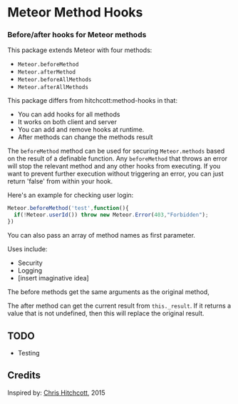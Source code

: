 # Meteor Method Hooks

### Before/after hooks for Meteor methods

This package extends Meteor with four methods:
* `Meteor.beforeMethod` 
* `Meteor.afterMethod`
* `Meteor.beforeAllMethods` 
* `Meteor.afterAllMethods`

This package differs from hitchcott:method-hooks in that:
* You can add hooks for all methods
* It works on both client and server
* You can add and remove hooks at runtime. 
* After methods can change the methods result

The `beforeMethod` method can be used for securing `Meteor.methods` based on the result of a definable function.
Any `beforeMethod` that throws an error will stop the relevant method and any other hooks from executing.
If you want to prevent further execution without triggering an error, you can just return 'false' from within your hook.

Here's an example for checking user login:

```js
Meteor.beforeMethod('test',function(){
  if(!Meteor.userId()) throw new Meteor.Error(403,"Forbidden");
})
```
You can also pass an array of method names as first parameter.

Uses include:

* Security
* Logging
* [insert imaginative idea]

The before methods get the same arguments as the original method, 

The after method can get the current result from `this._result`.
If it returns a value that is not undefined, then this will replace the original result.

## TODO
* Testing

## Credits
Inspired by: [Chris Hitchcott](https://github.com/hitchcott/meteor-method-hooks), 2015
